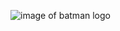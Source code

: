 ![image of batman logo](https://i.pinimg.com/originals/fa/f8/a5/faf8a522bec53e283aaeef4235d275d9.jpg)
